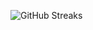 ![GitHub Streaks](https://github-streaks-mqc9.onrender.com/streak/happilli/image?theme=midnight&cache_bust=1742888473)
